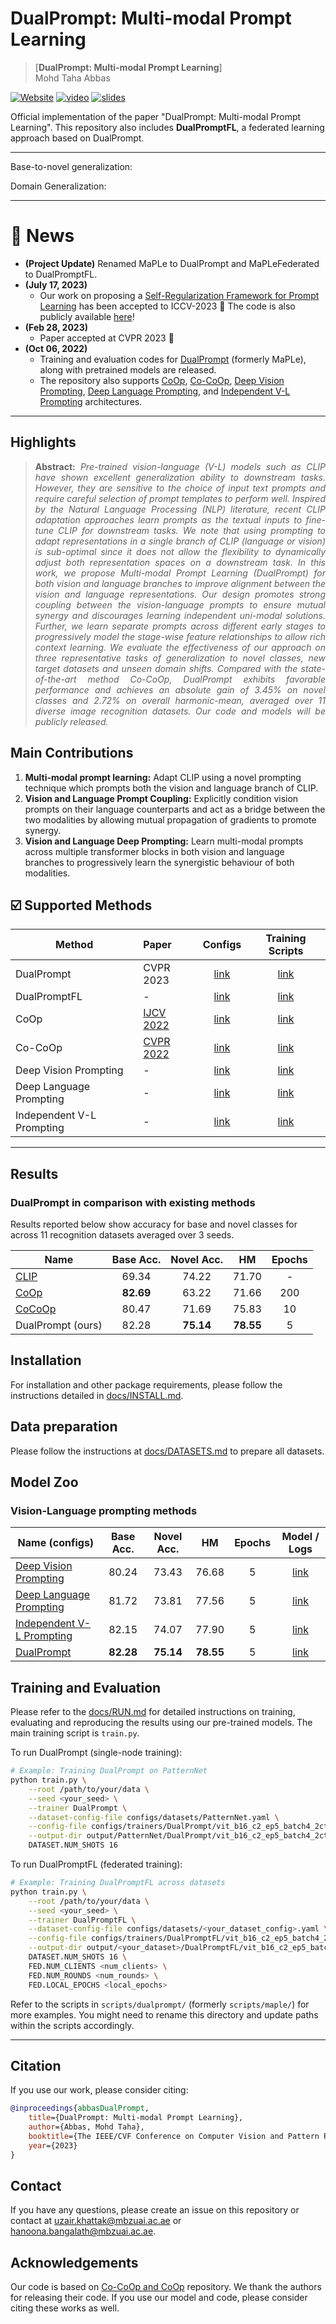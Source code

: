 # DualPrompt: Multi-modal Prompt Learning

> [**DualPrompt: Multi-modal Prompt Learning**]<br>
> Mohd Taha Abbas

[![Website](https://img.shields.io/badge/Project-Website-87CEEB)](https://muzairkhattak.github.io/multimodal-prompt-learning/)
[![video](https://img.shields.io/badge/Video-Presentation-F9D371)](https://youtu.be/fmULeaqAzfg)
[![slides](https://img.shields.io/badge/Presentation-Slides-B762C1)](https://drive.google.com/file/d/1GYei-3wjf4OgBVKi9tAzeif606sHBlIA/view?usp=share_link)

Official implementation of the paper "DualPrompt: Multi-modal Prompt Learning".
This repository also includes **DualPromptFL**, a federated learning approach based on DualPrompt.
<hr />

Base-to-novel generalization:


Domain Generalization:


<hr />

# :rocket: News
* **(Project Update)** Renamed MaPLe to DualPrompt and MaPLeFederated to DualPromptFL.
* **(July 17, 2023)**
  * Our work on proposing a [Self-Regularization Framework for Prompt Learning](https://muzairkhattak.github.io/PromptSRC/) has been accepted to ICCV-2023  :tada: The code is also publicly available [here](https://github.com/muzairkhattak/PromptSRC)!
* **(Feb 28, 2023)**
  * Paper accepted at CVPR 2023 :tada:
* **(Oct 06, 2022)**
  * Training and evaluation codes for [DualPrompt](configs/trainers/DualPrompt) (formerly MaPLe), along with pretrained models are released.
  * The repository also supports
[CoOp](configs/trainers/CoOp),
[Co-CoOp](configs/trainers/CoCoOp),
[Deep Vision Prompting](configs/trainers/VPT/vit_b16_c2_ep5_batch4_4.yaml),
[Deep Language Prompting](configs/trainers/IVLP/vit_b16_c2_ep5_batch4_4ctx_language_only.yaml), and
[Independent V-L Prompting](configs/trainers/IVLP/vit_b16_c2_ep5_batch4_2+2ctx.yaml)
architectures.
<hr />

## Highlights

> **<p align="justify"> Abstract:** *Pre-trained vision-language (V-L) models such as CLIP have shown excellent
> generalization ability to downstream tasks. However, they are sensitive to the choice of input text prompts and
> require careful selection of prompt templates to perform well. Inspired by the Natural Language Processing (NLP)
> literature, recent CLIP adaptation approaches learn prompts as the textual inputs to fine-tune CLIP for downstream
> tasks. We note that using prompting to adapt representations in a single branch of CLIP (language or vision) is
> sub-optimal since it does not allow the flexibility to dynamically adjust both representation spaces on a downstream
> task. In this work, we propose Multi-modal Prompt Learning (DualPrompt) for both vision and language branches to improve
> alignment between the vision and language representations. Our design promotes strong coupling between the
> vision-language prompts to ensure mutual synergy and discourages learning independent uni-modal solutions.
> Further, we learn separate prompts across different early stages to progressively model the stage-wise feature
> relationships to allow rich context learning. We evaluate the effectiveness of our approach on three representative
> tasks of generalization to novel classes, new target datasets and unseen domain shifts. Compared with the
> state-of-the-art method Co-CoOp, DualPrompt exhibits favorable performance and achieves an absolute gain of 3.45% on novel
> classes and 2.72% on overall harmonic-mean, averaged over 11 diverse image recognition datasets. Our code and models
> will be publicly released.* </p>

## Main Contributions

1) **Multi-modal prompt learning:** Adapt CLIP using a novel prompting technique which prompts both the vision and language branch of CLIP.
2) **Vision and Language Prompt Coupling:** Explicitly condition vision prompts on their language counterparts and act as a bridge
between the two modalities by allowing mutual propagation of gradients to promote synergy.
3) **Vision and Language Deep Prompting:** Learn multi-modal prompts across multiple transformer blocks in both vision and
language branches to progressively learn the synergistic behaviour of both modalities.


## :ballot_box_with_check: Supported Methods

| Method                    | Paper                                         |                             Configs                             |          Training Scripts          |
|---------------------------|:----------------------------------------------|:---------------------------------------------------------------:|:----------------------------------:|
| DualPrompt                | CVPR 2023                                     | [link](configs/trainers/DualPrompt/vit_b16_c2_ep5_batch4_2ctx.yaml)  |       [link](scripts/dualprompt)        |
| DualPromptFL              | -                                             | [link](configs/trainers/DualPromptFL/vit_b16_c2_ep5_batch4_2ctx_cross_datasets.yaml)  |       [link](scripts/dualprompt_fl)     |
| CoOp                      | [IJCV 2022](https://arxiv.org/abs/2109.01134) |                  [link](configs/trainers/CoOp)                  |        [link](scripts/coop)        |
| Co-CoOp                   | [CVPR 2022](https://arxiv.org/abs/2203.05557) |                 [link](configs/trainers/CoCoOp)                 |       [link](scripts/cocoop)       |
| Deep Vision Prompting     | -                                             |    [link](configs/trainers/VPT/vit_b16_c2_ep5_batch4_4.yaml)    |        [link](scripts/vpt)         |
| Deep Language Prompting   | -                                             |                 [link](configs/trainers/IVLP/vit_b16_c2_ep5_batch4_4ctx_language_only.yaml)                  | [link](scripts/language-prompting) |
| Independent V-L Prompting | -                                             | [link](configs/trainers/IVLP/vit_b16_c2_ep5_batch4_2+2ctx.yaml) |  [link](scripts/independent-vlp)   |

<hr />

## Results
### DualPrompt in comparison with existing methods
Results reported below show accuracy for base and novel classes for across 11 recognition datasets averaged over 3 seeds.

| Name                                                      | Base Acc. | Novel Acc. |    HM     | Epochs |
|-----------------------------------------------------------|:---------:|:----------:|:---------:|:------:|
| [CLIP](https://arxiv.org/abs/2103.00020)                  |   69.34   |   74.22    |   71.70   |   -    |
| [CoOp](https://arxiv.org/abs/2109.01134)                  | **82.69** |   63.22    |   71.66   |  200   |
| [CoCoOp](https://arxiv.org/abs/2203.05557) |   80.47   |   71.69    |   75.83   |   10   |
| DualPrompt (ours)                                         |   82.28   | **75.14**  | **78.55** |   5    |

## Installation
For installation and other package requirements, please follow the instructions detailed in [docs/INSTALL.md](docs/INSTALL.md).

## Data preparation
Please follow the instructions at [docs/DATASETS.md](docs/DATASETS.md) to prepare all datasets.

## Model Zoo

### Vision-Language prompting methods
| Name  (configs)                                                                                | Base Acc. | Novel Acc. |    HM     | Epochs |                                         Model / Logs                                         |
|------------------------------------------------------------------------------------------------|:---------:|:----------:|:---------:|:------:|:--------------------------------------------------------------------------------------------:|
| [Deep Vision Prompting](configs/trainers/VPT/vit_b16_c2_ep5_batch4_4.yaml)                     |   80.24   |   73.43    |   76.68   |   5    |        [link](https://drive.google.com/drive/folders/1zJnaod8UVvo1HuxNzymLhBBS_OHq6cYp?usp=sharing)                                                                                      |
| [Deep Language Prompting](configs/trainers/IVLP/vit_b16_c2_ep5_batch4_4ctx_language_only.yaml) |   81.72   |   73.81    |   77.56   |   5    | [link](https://drive.google.com/drive/folders/1PPLtvQIGprRUyxPiTwOSEh_oQ46zQfCN?usp=sharing) |
| [Independent V-L Prompting](configs/trainers/IVLP/vit_b16_c2_ep5_batch4_2+2ctx.yaml)           |   82.15   |   74.07    |   77.90   |   5    | [link](https://drive.google.com/drive/folders/14NxzrRirK2GfyfWajsEGDiWa2suJoTBW?usp=sharing) |
| [DualPrompt](configs/trainers/DualPrompt/vit_b16_c2_ep5_batch4_2ctx.yaml)                       | **82.28** | **75.14**  | **78.55** |   5    | [link](https://drive.google.com/drive/folders/1EvuvgR8566bL0T7ucvAL3LFVwuUPMRas?usp=sharing) |


## Training and Evaluation
Please refer to the [docs/RUN.md](docs/RUN.md) for detailed instructions on training, evaluating and reproducing the results using our pre-trained models.
The main training script is `train.py`.

To run DualPrompt (single-node training):
```bash
# Example: Training DualPrompt on PatternNet
python train.py \
    --root /path/to/your/data \
    --seed <your_seed> \
    --trainer DualPrompt \
    --dataset-config-file configs/datasets/PatternNet.yaml \
    --config-file configs/trainers/DualPrompt/vit_b16_c2_ep5_batch4_2ctx.yaml \
    --output-dir output/PatternNet/DualPrompt/vit_b16_c2_ep5_batch4_2ctx_16shots/seed<your_seed> \
    DATASET.NUM_SHOTS 16
```

To run DualPromptFL (federated training):
```bash
# Example: Training DualPromptFL across datasets
python train.py \
    --root /path/to/your/data \
    --seed <your_seed> \
    --trainer DualPromptFL \
    --dataset-config-file configs/datasets/<your_dataset_config>.yaml \
    --config-file configs/trainers/DualPromptFL/vit_b16_c2_ep5_batch4_2ctx_cross_datasets.yaml \
    --output-dir output/<your_dataset>/DualPromptFL/vit_b16_c2_ep5_batch4_2ctx_cross_datasets_16shots/seed<your_seed> \
    DATASET.NUM_SHOTS 16 \
    FED.NUM_CLIENTS <num_clients> \
    FED.NUM_ROUNDS <num_rounds> \
    FED.LOCAL_EPOCHS <local_epochs>
```
Refer to the scripts in `scripts/dualprompt/` (formerly `scripts/maple/`) for more examples. You might need to rename this directory and update paths within the scripts accordingly.

<hr />

## Citation
If you use our work, please consider citing:
```bibtex
@inproceedings{abbasDualPrompt,
    title={DualPrompt: Multi-modal Prompt Learning},
    author={Abbas, Mohd Taha},
    booktitle={The IEEE/CVF Conference on Computer Vision and Pattern Recognition},
    year={2023}
}
```

## Contact
If you have any questions, please create an issue on this repository or contact at uzair.khattak@mbzuai.ac.ae or hanoona.bangalath@mbzuai.ac.ae.


## Acknowledgements

Our code is based on [Co-CoOp and CoOp](https://github.com/KaiyangZhou/CoOp) repository. We thank the authors for releasing their code. If you use our model and code, please consider citing these works as well.

